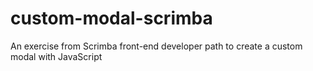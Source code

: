 # custom-modal-scrimba
An exercise from Scrimba front-end developer path to create a custom modal with JavaScript
